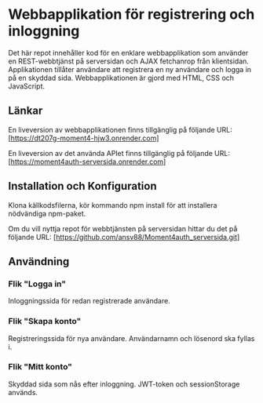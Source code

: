 # Webbapplikation för registrering och inloggning
Det här repot innehåller kod för en enklare webbapplikation som använder en REST-webbtjänst på serversidan och AJAX fetchanrop från klientsidan. Applikationen tillåter användare att registrera en ny användare och logga in på en skyddad sida. Webbapplikationen är gjord med HTML, CSS och JavaScript.

## Länkar
En liveversion av webbapplikationen finns tillgänglig på följande URL:
[https://dt207g-moment4-hjw3.onrender.com]

En liveversion av det använda APIet finns tillgänglig på följande URL:
[https://moment4auth-serversida.onrender.com]

## Installation och Konfiguration
Klona källkodsfilerna, kör kommando npm install för att installera nödvändiga npm-paket.

Om du vill nyttja repot för webbtjänsten på serversidan hittar du det på följande URL: [https://github.com/ansv88/Moment4auth_serversida.git]

## Användning
 ### Flik "Logga in"
Inloggningssida för redan registrerade användare.

 ### Flik "Skapa konto"
Registreringssida för nya användare. Användarnamn och lösenord ska fyllas i.

 ### Flik "Mitt konto"
Skyddad sida som nås efter inloggning. JWT-token och sessionStorage används.